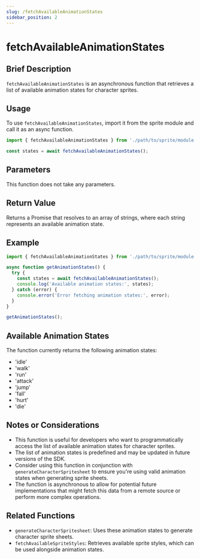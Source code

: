 ```yaml
---
slug: /fetchAvailableAnimationStates
sidebar_position: 2
---
```


# fetchAvailableAnimationStates

## Brief Description
`fetchAvailableAnimationStates` is an asynchronous function that retrieves a list of available animation states for character sprites.

## Usage
To use `fetchAvailableAnimationStates`, import it from the sprite module and call it as an async function.

```javascript
import { fetchAvailableAnimationStates } from './path/to/sprite/module';

const states = await fetchAvailableAnimationStates();
```

## Parameters
This function does not take any parameters.

## Return Value
Returns a Promise that resolves to an array of strings, where each string represents an available animation state.

## Example

```javascript
import { fetchAvailableAnimationStates } from './path/to/sprite/module';

async function getAnimationStates() {
  try {
    const states = await fetchAvailableAnimationStates();
    console.log('Available animation states:', states);
  } catch (error) {
    console.error('Error fetching animation states:', error);
  }
}

getAnimationStates();
```

## Available Animation States
The function currently returns the following animation states:

- 'idle'
- 'walk'
- 'run'
- 'attack'
- 'jump'
- 'fall'
- 'hurt'
- 'die'

## Notes or Considerations
- This function is useful for developers who want to programmatically access the list of available animation states for character sprites.
- The list of animation states is predefined and may be updated in future versions of the SDK.
- Consider using this function in conjunction with `generateCharacterSpritesheet` to ensure you're using valid animation states when generating sprite sheets.
- The function is asynchronous to allow for potential future implementations that might fetch this data from a remote source or perform more complex operations.

## Related Functions
- `generateCharacterSpritesheet`: Uses these animation states to generate character sprite sheets.
- `fetchAvailableSpriteStyles`: Retrieves available sprite styles, which can be used alongside animation states.